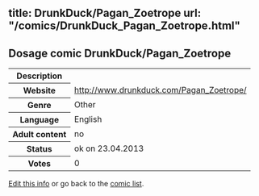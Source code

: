 title: DrunkDuck/Pagan_Zoetrope
url: "/comics/DrunkDuck_Pagan_Zoetrope.html"
---
Dosage comic DrunkDuck/Pagan_Zoetrope
-----------------------------------------

<table class="comicinfo">
<tr>
<th>Description</th><td></td>
</tr>
<tr>
<th>Website</th><td><a href="http://www.drunkduck.com/Pagan_Zoetrope/">http://www.drunkduck.com/Pagan_Zoetrope/</a></td>
</tr>
<tr>
<th>Genre</th><td>Other</td>
</tr>
<tr>
<th>Language</th><td>English</td>
</tr>
<tr>
<th>Adult content</th><td>no</td>
</tr>
<tr>
<th>Status</th><td>ok on 23.04.2013</td>
</tr>
<tr>
<th>Votes</th><td>0</div></td>
</tr>
</table>

[Edit this info](/comics/DrunkDuck_Pagan_Zoetrope_edit.html) or go back to the [comic list](../comic-index.html).
